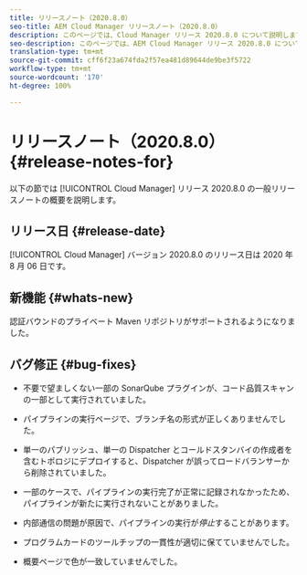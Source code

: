 ```yaml
---
title: リリースノート（2020.8.0）
seo-title: AEM Cloud Manager リリースノート（2020.8.0）
description: このページでは、Cloud Manager リリース 2020.8.0 について説明します。
seo-description: このページでは、AEM Cloud Manager リリース 2020.8.0 について説明します。
translation-type: tm+mt
source-git-commit: cff6f23a674fda2f57ea481d89644de9be3f5722
workflow-type: tm+mt
source-wordcount: '170'
ht-degree: 100%

---
```


# リリースノート（2020.8.0） {#release-notes-for}

以下の節では [!UICONTROL Cloud Manager] リリース 2020.8.0 の一般リリースノートの概要を説明します。

## リリース日 {#release-date}

[!UICONTROL Cloud Manager] バージョン 2020.8.0 のリリース日は 2020 年 8 月 06 日です。

## 新機能 {#whats-new}

認証バウンドのプライベート Maven リポジトリがサポートされるようになりました。

## バグ修正 {#bug-fixes}

* 不要で望ましくない一部の SonarQube プラグインが、コード品質スキャンの一部として実行されていました。

* パイプラインの実行ページで、ブランチ名の形式が正しくありませんでした。

* 単一のパブリッシュ、単一の Dispatcher とコールドスタンバイの作成者を含むトポロジにデプロイすると、Dispatcher が誤ってロードバランサーから削除されていました。

* 一部のケースで、パイプラインの実行完了が正常に記録されなかったため、パイプラインが新たに実行されないことがありました。

* 内部通信の問題が原因で、パイプラインの実行が&#x200B;*停止*&#x200B;することがあります。

* プログラムカードのツールチップの一貫性が適切に保てていませんでした。

* 概要ページで色が一致していませんでした。

